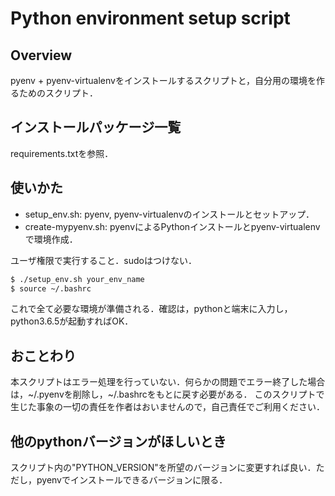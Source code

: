 Python environment setup script
=====

## Overview
pyenv + pyenv-virtualenvをインストールするスクリプトと，自分用の環境を作るためのスクリプト．

## インストールパッケージ一覧
requirements.txtを参照．

## 使いかた
- setup_env.sh: pyenv, pyenv-virtualenvのインストールとセットアップ．
- create-mypyenv.sh: pyenvによるPythonインストールとpyenv-virtualenvで環境作成．

ユーザ権限で実行すること．sudoはつけない．

```sh
$ ./setup_env.sh your_env_name
$ source ~/.bashrc
```
これで全て必要な環境が準備される．確認は，pythonと端末に入力し，python3.6.5が起動すればOK．

## おことわり
本スクリプトはエラー処理を行っていない．何らかの問題でエラー終了した場合は，~/.pyenvを削除し，~/.bashrcをもとに戻す必要がある．
このスクリプトで生じた事象の一切の責任を作者はおいませんので，自己責任でご利用ください．

## 他のpythonバージョンがほしいとき
スクリプト内の"PYTHON_VERSION"を所望のバージョンに変更すれば良い．ただし，pyenvでインストールできるバージョンに限る．